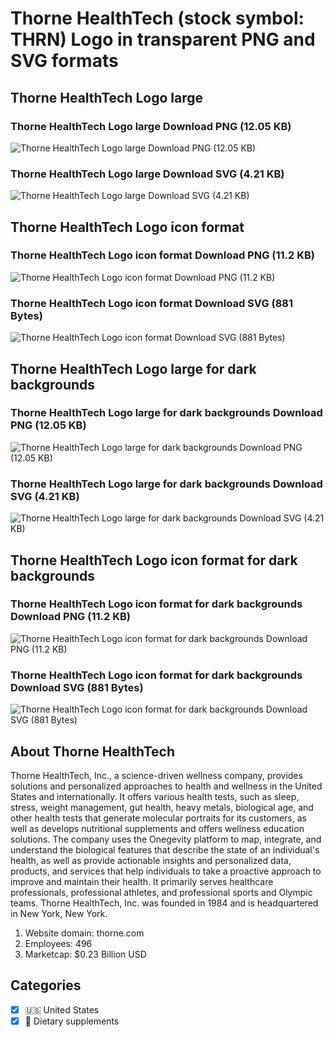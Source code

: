 # Thorne HealthTech (stock symbol: THRN) Logo in transparent PNG and SVG formats

## Thorne HealthTech Logo large

### Thorne HealthTech Logo large Download PNG (12.05 KB)

![Thorne HealthTech Logo large Download PNG (12.05 KB)](/img/orig/THRN_BIG-a718c760.png)

### Thorne HealthTech Logo large Download SVG (4.21 KB)

![Thorne HealthTech Logo large Download SVG (4.21 KB)](/img/orig/THRN_BIG-ec36a09d.svg)

## Thorne HealthTech Logo icon format

### Thorne HealthTech Logo icon format Download PNG (11.2 KB)

![Thorne HealthTech Logo icon format Download PNG (11.2 KB)](/img/orig/THRN-e5efa7ec.png)

### Thorne HealthTech Logo icon format Download SVG (881 Bytes)

![Thorne HealthTech Logo icon format Download SVG (881 Bytes)](/img/orig/THRN-c9a04c1b.svg)

## Thorne HealthTech Logo large for dark backgrounds

### Thorne HealthTech Logo large for dark backgrounds Download PNG (12.05 KB)

![Thorne HealthTech Logo large for dark backgrounds Download PNG (12.05 KB)](/img/orig/THRN_BIG.D-baf56cd5.png)

### Thorne HealthTech Logo large for dark backgrounds Download SVG (4.21 KB)

![Thorne HealthTech Logo large for dark backgrounds Download SVG (4.21 KB)](/img/orig/THRN_BIG.D-e33a62a2.svg)

## Thorne HealthTech Logo icon format for dark backgrounds

### Thorne HealthTech Logo icon format for dark backgrounds Download PNG (11.2 KB)

![Thorne HealthTech Logo icon format for dark backgrounds Download PNG (11.2 KB)](/img/orig/THRN.D-348bd907.png)

### Thorne HealthTech Logo icon format for dark backgrounds Download SVG (881 Bytes)

![Thorne HealthTech Logo icon format for dark backgrounds Download SVG (881 Bytes)](/img/orig/THRN.D-f955edc0.svg)

## About Thorne HealthTech

Thorne HealthTech, Inc., a science-driven wellness company, provides solutions and personalized approaches to health and wellness in the United States and internationally. It offers various health tests, such as sleep, stress, weight management, gut health, heavy metals, biological age, and other health tests that generate molecular portraits for its customers, as well as develops nutritional supplements and offers wellness education solutions. The company uses the Onegevity platform to map, integrate, and understand the biological features that describe the state of an individual's health, as well as provide actionable insights and personalized data, products, and services that help individuals to take a proactive approach to improve and maintain their health. It primarily serves healthcare professionals, professional athletes, and professional sports and Olympic teams. Thorne HealthTech, Inc. was founded in 1984 and is headquartered in New York, New York.

1. Website domain: thorne.com
2. Employees: 496
3. Marketcap: $0.23 Billion USD


## Categories
- [x] 🇺🇸 United States
- [x] 🥑 Dietary supplements
